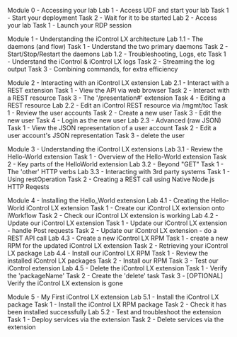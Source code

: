 Module 0 - Accessing your lab
  Lab 1 - Access UDF and start your lab
    Task 1 - Start your deployment
    Task 2 - Wait for it to be started
  Lab 2 - Access your lab
    Task 1 - Launch your RDP session

Module 1 - Understanding the iControl LX architecture
  Lab 1.1 - The daemons (and flow)
    Task 1 - Understand the two primary daemons
    Task 2 - Start/Stop/Restart the daemons
  Lab 1.2 - Troubleshooting, Logs, etc
    Task 1 - Understand the iControl & iControl LX logs
    Task 2 - Streaming the log output
    Task 3 - Combining commands, for extra efficiency

Module 2 - Interacting with an iControl LX extension
  Lab 2.1 - Interact with a REST extension
    Task 1 - View the API via web browser
    Task 2 - Interact with a REST resource
    Task 3 - The '/presentation#' extension
    Task 4 - Editing a REST resource
  Lab 2.2 - Edit an iControl REST resource via /mgmt/toc
    Task 1 - Review the user accounts
    Task 2 - Create a new user
    Task 3 - Edit the new user
    Task 4 - Login as the new user
  Lab 2.3 - Advanced (raw JSON)
    Task 1 - View the JSON representation of a user account
    Task 2 - Edit a user account's JSON representation
    Task 3 - delete the user

Module 3 - Understanding the iControl LX extensions
  Lab 3.1 - Review the Hello-World extension
    Task 1 - Overview of the Hello-World extension
    Task 2 - Key parts of the HelloWorld extension
  Lab 3.2 - Beyond "GET"
    Task 1 - The 'other' HTTP verbs
  Lab 3.3 - Interacting with 3rd party systems
    Task 1 - Using restOperation
    Task 2 - Creating a REST call using Native Node.js HTTP Reqests

Module 4 - Installing the Hello_World extension
  Lab 4.1 - Creating the Hello-World iControl LX extension
    Task 1 - Create our iControl LX extension onto iWorkflow
    Task 2 - Check our iControl LX extension is working
  Lab 4.2 - Update our iControl LX extension
    Task 1 - Update our iControl LX extension - handle Post requests
    Task 2 - Update our iControl LX extension - do a REST API call
  Lab 4.3 - Create a new iControl LX RPM
    Task 1 - create a new RPM for the updated iControl LX extension
    Task 2 - Retrieving your iControl LX package
  Lab 4.4 - Install our iControl LX RPM
    Task 1 - Review the installed iControl LX packages
    Task 2 - Install our RPM
    Task 3 - Test our iControl extension
  Lab 4.5 - Delete the iControl LX extension
    Task 1 - Verify the 'packageName'
    Task 2 - Create the 'delete' task
    Task 3 - [OPTIONAL] Verify the iControl LX extension is gone


Module 5 - My First iControl LX extension
  Lab 5.1 - Install the iControl LX package
    Task 1 - Install the iControl LX RPM package
    Task 2 - Check it has been installed successfully
  Lab 5.2 - Test and troubleshoot the extension
    Task 1 - Deploy services via the extension
    Task 2 - Delete services via the extension
